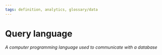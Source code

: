 ```yaml
---
tags: definition, analytics, glossary/data
---
```

#  Query language
*A computer programming language used to communicate with a database*